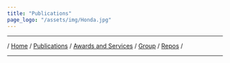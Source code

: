 ```yaml
---
title: "Publications"
page_logo: "/assets/img/Honda.jpg"
---
```


***

/ [Home](./index.md) / [Publications](./publication.md) /  [Awards and Services](./award-service.md) / [Group](./group.md) / [Repos](./repo.md) / 

***


